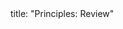 <frontmatter>
title: "Principles: Review"
</frontmatter>

<include src="navbar.md" boilerplate />

<include src="unit-inPage-asFlat.md" boilerplate />